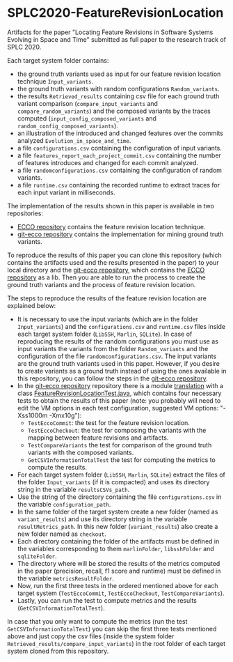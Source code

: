 # SPLC2020-FeatureRevisionLocation

Artifacts for the paper "Locating Feature Revisions in Software Systems Evolving in Space and Time" submitted as full paper to the research track of SPLC 2020.

Each target system folder contains:
* the ground truth variants used as input for our feature revision location technique `Input_variants`.
* the ground truth variants with random configurations `Random_variants`.
* the results `Retrieved_results` containing csv file for each ground truth variant comparison (`compare_input_variants` and `compare_random_variants`) and the composed variants by the traces computed (`input_config_composed_variants` and `random_config_composed_variants`).
* an illustration of the introduced and changed features over the commits analyzed `Evolution_in_space_and_time`.
* a file `configurations.csv` containing the configuration of input variants.
* a file `features_report_each_project_commit.csv` containing the number of features introduces and changed for each commit analyzed.
* a file `randomconfigurations.csv` containing the configuration of random variants.
* a file `runtime.csv` containing the recorded runtime to extract traces for each input variant in milliseconds.

The implementation of the results shown in this paper is available in two repositories:
* [ECCO repository](https://github.com/jku-isse/ecco/tree/develop) contains the feature revision location technique.
* [git-ecco repository](https://github.com/GabrielaMichelon/git-ecco/tree/develop) contains the implementation for mining ground truth variants.

To reproduce the results of this paper you can clone this repository (which contains the artifacts used and the results presented in the paper) to your local directory and the [git-ecco repository](https://github.com/GabrielaMichelon/git-ecco/tree/develop), which contains the [ECCO repository](https://github.com/jku-isse/ecco/tree/develop) as a lib. Then you are able to run the process to create the ground truth variants and the process of feature revision location.

The steps to reproduce the results of the feature revision location are explained below:
* It is necessary to use the input variants (which are in the folder `Input_variants`) and the `configurations.csv` and `runtime.csv` files inside each target system folder (`LibSSH`, `Marlin`, `SQLite`). In case of reproducing the results of the random configurations you must use as input variants the variants from the folder `Random_variants` and the configuration of the file `randomconfigurations.csv`. The input variants are the ground truth variants used in this paper. However, if you desire to create variants as a ground truth instead of using the ones available in this repository, you can follow the steps in the [git-ecco repository](https://github.com/GabrielaMichelon/git-ecco/tree/develop).
* In the [git-ecco repository](https://github.com/GabrielaMichelon/git-ecco/tree/develop) repository there is a module [translation](https://github.com/GabrielaMichelon/git-ecco/tree/develop/translation) with a class [FeatureRevisionLocationTest.java](https://github.com/GabrielaMichelon/git-ecco/blob/develop/translation/src/test/java/at/jku/isse/gitecco/translation/test/FeatureRevisionLocationTest.java), which contains four necessary tests to obtain the results of this paper (note: you probably will need to edit the VM options in each test configuration, suggested VM options: "-Xss1000m -Xmx10g"): 
  * `TestEccoCommit`: the test for the feature revision location. 
  * `TestEccoCheckout`: the test for composing the variants with the mapping between feature revisions and artifacts.
  * `TestCompareVariants` the test for comparison of the ground truth variants with the composed variants.
  * `GetCSVInformationTotalTest` the test for computing the metrics to compute the results.
* For each target system folder (`LibSSH`, `Marlin`, `SQLite`) extract the files of the folder `Input_variants` (if it is compacted) and uses its directory string in the variable `resultsCSVs_path`.
* Use the string of the directory containing the file `configurations.csv` in the variable `configuration_path`.
* In the same folder of the target system create a new folder (named as `variant_results`) and use its directory string in the variable `resultMetrics_path`. In this new folder (`variant_results`) also create a new folder named as `checkout`.
* Each directory containing the folder of the artifacts must be defined in the variables corresponding to them `marlinFolder`, `libsshFolder` and `sqliteFolder`.
* The directory where will be stored the results of the metrics computed in the paper (precision, recall, f1 score and runtime) must be defined in the variable `metricsResultFolder`.
* Now, run the first three tests in the ordered mentioned above for each target system (`TestEccoCommit`, `TestEccoCheckout`, `TestCompareVariants`).
* Lastly, you can run the test to compute metrics and the results (`GetCSVInformationTotalTest`).

In case that you only want to compute the metrics (run the test `GetCSVInformationTotalTest`) you can skip the first three tests mentioned above and just copy the csv files (inside the system folder `Retrieved_results/compare_input_variants`) in the root folder of each target system cloned from this repository.
